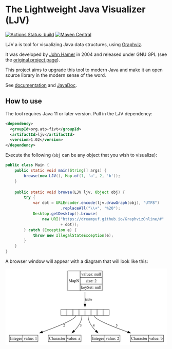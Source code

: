 # The Lightweight Java Visualizer (LJV)

[![Actions Status: build](https://github.com/ljviz/ljv/workflows/build/badge.svg)](https://github.com/ljviz/ljv/actions?query=workflow%3A"build")
[![Maven Central](https://maven-badges.herokuapp.com/maven-central/org.atp-fivt/ljv/badge.svg)](https://maven-badges.herokuapp.com/maven-central/org.atp-fivt/ljv)

LJV a is tool for visualizing Java data structures, using [Graphviz](http://graphviz.gitlab.io/).

It was developed by [John Hamer](https://www.gla.ac.uk/schools/computing/staff/?webapp=staffcontact&action=person&id=4cdcebe68a94) in 2004 and released under GNU GPL (see the [original project page](https://www.cs.auckland.ac.nz/~j-hamer/LJV.html)).

This project aims to upgrade this tool to modern Java and make it an open source library in the modern sense of the word.

See [documentation](https://atp-mipt.github.io/ljv/) and [JavaDoc](https://atp-mipt.github.io/ljv/apidocs/).

## How to use
The tool requires Java 11 or later version. Pull in the LJV dependency:
```xml
<dependency>
  <groupId>org.atp-fivt</groupId>
  <artifactId>ljv</artifactId>
  <version>1.02</version>
</dependency>
```
Execute the following (`obj` can be any object that you wish to visualize):
```java
public class Main {
    public static void main(String[] args) {
        browse(new LJV(), Map.of(1, 'a', 2, 'b'));
    }

    public static void browse(LJV ljv, Object obj) {
        try {
            var dot = URLEncoder.encode(ljv.drawGraph(obj), "UTF8")
                        .replaceAll("\\+", "%20");
            Desktop.getDesktop().browse(
                new URI("https://dreampuf.github.io/GraphvizOnline/#" 
                        + dot));
        } catch (Exception e) {
            throw new IllegalStateException(e);
        }
    }
}
```

A browser window will appear with a diagram that will look like this:

<img src="mapn.png" alt="Immutable MapN internal structure visualization"/>

